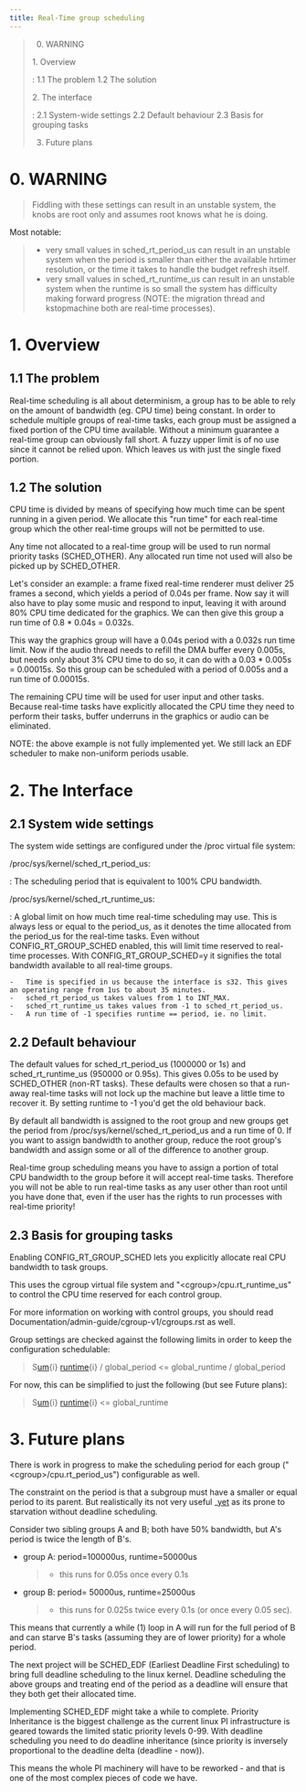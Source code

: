 ```yaml
---
title: Real-Time group scheduling
---
```


> 0.  WARNING
>
> 1\. Overview
>
> :   1.1 The problem 1.2 The solution
>
> 2\. The interface
>
> :   2.1 System-wide settings 2.2 Default behaviour 2.3 Basis for grouping tasks
>
> 3.  Future plans

# 0. WARNING

> Fiddling with these settings can result in an unstable system, the knobs are root only and assumes root knows what he is doing.

Most notable:

> -   very small values in sched_rt_period_us can result in an unstable system when the period is smaller than either the available hrtimer resolution, or the time it takes to handle the budget refresh itself.
> -   very small values in sched_rt_runtime_us can result in an unstable system when the runtime is so small the system has difficulty making forward progress (NOTE: the migration thread and kstopmachine both are real-time processes).

# 1. Overview

## 1.1 The problem

Real-time scheduling is all about determinism, a group has to be able to rely on the amount of bandwidth (eg. CPU time) being constant. In order to schedule multiple groups of real-time tasks, each group must be assigned a fixed portion of the CPU time available. Without a minimum guarantee a real-time group can obviously fall short. A fuzzy upper limit is of no use since it cannot be relied upon. Which leaves us with just the single fixed portion.

## 1.2 The solution

CPU time is divided by means of specifying how much time can be spent running in a given period. We allocate this \"run time\" for each real-time group which the other real-time groups will not be permitted to use.

Any time not allocated to a real-time group will be used to run normal priority tasks (SCHED_OTHER). Any allocated run time not used will also be picked up by SCHED_OTHER.

Let\'s consider an example: a frame fixed real-time renderer must deliver 25 frames a second, which yields a period of 0.04s per frame. Now say it will also have to play some music and respond to input, leaving it with around 80% CPU time dedicated for the graphics. We can then give this group a run time of 0.8 \* 0.04s = 0.032s.

This way the graphics group will have a 0.04s period with a 0.032s run time limit. Now if the audio thread needs to refill the DMA buffer every 0.005s, but needs only about 3% CPU time to do so, it can do with a 0.03 \* 0.005s = 0.00015s. So this group can be scheduled with a period of 0.005s and a run time of 0.00015s.

The remaining CPU time will be used for user input and other tasks. Because real-time tasks have explicitly allocated the CPU time they need to perform their tasks, buffer underruns in the graphics or audio can be eliminated.

NOTE: the above example is not fully implemented yet. We still lack an EDF scheduler to make non-uniform periods usable.

# 2. The Interface

## 2.1 System wide settings

The system wide settings are configured under the /proc virtual file system:

/proc/sys/kernel/sched_rt_period_us:

:   The scheduling period that is equivalent to 100% CPU bandwidth.

/proc/sys/kernel/sched_rt_runtime_us:

:   A global limit on how much time real-time scheduling may use. This is always less or equal to the period_us, as it denotes the time allocated from the period_us for the real-time tasks. Even without CONFIG_RT_GROUP_SCHED enabled, this will limit time reserved to real-time processes. With CONFIG_RT_GROUP_SCHED=y it signifies the total bandwidth available to all real-time groups.

    -   Time is specified in us because the interface is s32. This gives an operating range from 1us to about 35 minutes.
    -   sched_rt_period_us takes values from 1 to INT_MAX.
    -   sched_rt_runtime_us takes values from -1 to sched_rt_period_us.
    -   A run time of -1 specifies runtime == period, ie. no limit.

## 2.2 Default behaviour

The default values for sched_rt_period_us (1000000 or 1s) and sched_rt_runtime_us (950000 or 0.95s). This gives 0.05s to be used by SCHED_OTHER (non-RT tasks). These defaults were chosen so that a run-away real-time tasks will not lock up the machine but leave a little time to recover it. By setting runtime to -1 you\'d get the old behaviour back.

By default all bandwidth is assigned to the root group and new groups get the period from /proc/sys/kernel/sched_rt_period_us and a run time of 0. If you want to assign bandwidth to another group, reduce the root group\'s bandwidth and assign some or all of the difference to another group.

Real-time group scheduling means you have to assign a portion of total CPU bandwidth to the group before it will accept real-time tasks. Therefore you will not be able to run real-time tasks as any user other than root until you have done that, even if the user has the rights to run processes with real-time priority!

## 2.3 Basis for grouping tasks

Enabling CONFIG_RT_GROUP_SCHED lets you explicitly allocate real CPU bandwidth to task groups.

This uses the cgroup virtual file system and \"\<cgroup\>/cpu.rt_runtime_us\" to control the CPU time reserved for each control group.

For more information on working with control groups, you should read Documentation/admin-guide/cgroup-v1/cgroups.rst as well.

Group settings are checked against the following limits in order to keep the configuration schedulable:

> S[um](){i} [runtime](){i} / global_period \<= global_runtime / global_period

For now, this can be simplified to just the following (but see Future plans):

> S[um](){i} [runtime](){i} \<= global_runtime

# 3. Future plans

There is work in progress to make the scheduling period for each group (\"\<cgroup\>/cpu.rt_period_us\") configurable as well.

The constraint on the period is that a subgroup must have a smaller or equal period to its parent. But realistically its not very useful \_[yet]() as its prone to starvation without deadline scheduling.

Consider two sibling groups A and B; both have 50% bandwidth, but A\'s period is twice the length of B\'s.

-   group A: period=100000us, runtime=50000us

    > -   this runs for 0.05s once every 0.1s

-   group B: period= 50000us, runtime=25000us

    > -   this runs for 0.025s twice every 0.1s (or once every 0.05 sec).

This means that currently a while (1) loop in A will run for the full period of B and can starve B\'s tasks (assuming they are of lower priority) for a whole period.

The next project will be SCHED_EDF (Earliest Deadline First scheduling) to bring full deadline scheduling to the linux kernel. Deadline scheduling the above groups and treating end of the period as a deadline will ensure that they both get their allocated time.

Implementing SCHED_EDF might take a while to complete. Priority Inheritance is the biggest challenge as the current linux PI infrastructure is geared towards the limited static priority levels 0-99. With deadline scheduling you need to do deadline inheritance (since priority is inversely proportional to the deadline delta (deadline - now)).

This means the whole PI machinery will have to be reworked - and that is one of the most complex pieces of code we have.
